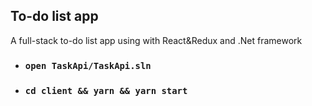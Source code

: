 ## To-do list app

A full-stack to-do list app using with React&Redux and .Net framework

- ### `open TaskApi/TaskApi.sln`
- ### `cd client && yarn && yarn start`
